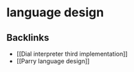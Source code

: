 # language design



## Backlinks

-   [[Dial interpreter third implementation]]
-   [[Parry language design]]
